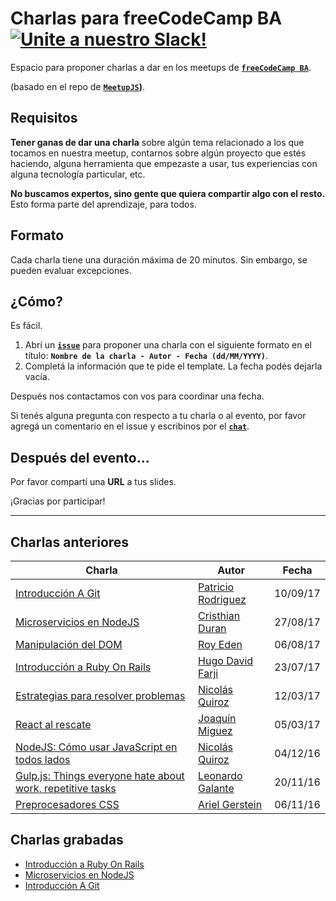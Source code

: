 # Charlas para freeCodeCamp BA [![Unite a nuestro Slack!](https://freecodecampba.herokuapp.com/badge.svg)](http://freecodecampba.org/chat)

Espacio para proponer charlas a dar en los meetups de **[`freeCodeCamp BA`](https://www.freecodecampba.org)**.

(basado en el repo de **[`MeetupJS`](https://github.com/meetupjs-ar/charlas/))**.


## Requisitos

**Tener ganas de dar una charla** sobre algún tema relacionado a los que tocamos en nuestra meetup, contarnos sobre algún proyecto que estés haciendo, alguna herramienta que empezaste a usar, tus experiencias con alguna tecnología particular, etc.

**No buscamos expertos, sino gente que quiera compartir algo con el resto.** Esto forma parte del aprendizaje, para todos.

## Formato

Cada charla tiene una duración máxima de 20 minutos. Sin embargo, se pueden evaluar excepciones.

## ¿Cómo?

Es fácil. 

1. Abrí un **[`issue`](https://github.com/FreeCodeCampBA/charlas/issues)** para proponer una charla con el siguiente formato en el título: 
**`Nombre de la charla - Autor - Fecha (dd/MM/YYYY)`**.
2. Completá la información que te pide el template. La fecha podés dejarla vacía.

Después nos contactamos con vos para coordinar una fecha.

Si tenés alguna pregunta con respecto a tu charla o al evento, por favor agregá un comentario en el issue y escribinos por el **[`chat`](https://freecodecampba.org/chat)**.

## Después del evento...

Por favor compartí una **URL** a tus slides. 

¡Gracias por participar!

---

## Charlas anteriores

| Charla        | Autor         | Fecha         |
| ------------- | ------------- | ------------- |
| [Introducción A Git](https://goo.gl/d31sDM) | [Patricio Rodriguez](https://twitter.com/patao_) | 10/09/17 |
| [Microservicios en NodeJS](https://goo.gl/6JgJnT) | [Cristhian Duran](https://www.twitter.com/durancristhian) | 27/08/17 |
| [Manipulación del DOM](https://goo.gl/qybPK8) | [Roy Eden](https://twitter.com/royede) | 06/08/17 |
| [Introducción a Ruby On Rails](https://goo.gl/tV1p1i) | [Hugo David Farji](https://twitter.com/hdf1986) | 23/07/17 |
| [Estrategias para resolver problemas](https://goo.gl/CKedSY) | [Nicolás Quiroz](https://twitter.com/_nhsz) | 12/03/17 |
| [React al rescate](https://goo.gl/kZiBUf) | [Joaquín Miguez](https://twitter.com/joaqtor) | 05/03/17 |
| [NodeJS: Cómo usar JavaScript en todos lados](https://goo.gl/oKugww) | [Nicolás Quiroz](https://twitter.com/_nhsz) | 04/12/16 |
| [Gulp.js: Things everyone hate about work, repetitive tasks](https://goo.gl/38mJub) | [Leonardo Galante](https://twitter.com/lndgalante) | 20/11/16 |
| [Preprocesadores CSS](https://goo.gl/3NaQMx) | [Ariel Gerstein](https://twitter.com/arielger_) | 06/11/16 |

## Charlas grabadas

- [Introducción a Ruby On Rails](https://www.youtube.com/watch?v=kDhoTB_fjzo)
- [Microservicios en NodeJS](https://www.youtube.com/watch?v=cdYatPKNYJA)
- [Introducción A Git](https://www.youtube.com/watch?v=4fbzjJH5LIQ)
